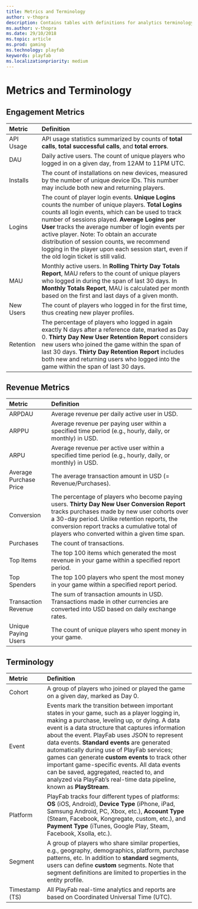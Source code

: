 ```yaml
---
title: Metrics and Terminology
author: v-thopra
description: Contains tables with definitions for analytics terminology, engagement metrics, and revenue metrics.
ms.author: v-thopra
ms.date: 29/10/2018
ms.topic: article
ms.prod: gaming
ms.technology: playfab
keywords: playfab
ms.localizationpriority: medium
---
```


# Metrics and Terminology

## Engagement Metrics

| Metric                  | Definition                                                                                             |
| :-----------------------| :------------------------------------------------------------------------------------------------------|
| API Usage               | API usage statistics summarized by counts of **total calls**, **total successful calls**, and **total errors**.    |
| DAU                     | Daily active users. The count of unique players who logged in on a given day, from 12AM to 11PM UTC.   |
| Installs                | The count of installations on new devices, measured by the number of unique device IDs. This number may include both new and returning players.        |
| Logins                  | The count of player login events. **Unique Logins** counts the number of unique players. **Total Logins** counts all login events, which can be used to track number of sessions played. **Average Logins per User** tracks the average number of login events per active player.  Note: To obtain an accurate distribution of session counts, we recommend logging in the player upon each session start, even if the old login ticket is still valid.   |
| MAU                     | Monthly active users. In **Rolling Thirty Day Totals Report**, MAU refers to the count of unique players who logged in during the span of last 30 days. In **Monthly Totals Report**, MAU is calculated per month based on the first and last days of a given month.             |
| New Users               | The count of players who logged in for the first time, thus creating new player profiles.              |
| Retention               | The percentage of players who logged in again exactly N days after a reference date, marked as Day 0. **Thirty Day New User Retention Report** considers new users who joined the game within the span of last 30 days. **Thirty Day Retention Report** includes both new and returning users who logged into the game within the span of last 30 days.   |

## Revenue Metrics

| Metric                  | Definition                                                                                             |
| :-----------------------| :------------------------------------------------------------------------------------------------------|
| ARPDAU                  | Average revenue per daily active user in USD.
| ARPPU                   | Average revenue per paying user within a specified time period (e.g., hourly, daily, or monthly) in USD.
| ARPU                    | Average revenue per active user within a specified time period (e.g., hourly, daily, or monthly) in USD.
| Average Purchase Price  | The average transaction amount in USD (= Revenue/Purchases).
| Conversion              | The percentage of players who become paying users. **Thirty Day New User Conversion Report** tracks purchases made by new user cohorts over a 30-day period. Unlike retention reports, the conversion report tracks a cumulative total of players who converted within a given time span.
| Purchases               | The count of transactions.
| Top Items               | The top 100 items which generated the most revenue in your game within a specified report period.
| Top Spenders            | The top 100 players who spent the most money in your game within a specified report period.
| Transaction Revenue     | The sum of transaction amounts in USD. Transactions made in other currencies are converted into USD based on daily exchange rates.
| Unique Paying Users     | The count of unique players who spent money in your game.

## Terminology

| Metric               | Definition                                                                                             |
| :--------------------| :------------------------------------------------------------------------------------------------------|
| Cohort               | A group of players who joined or played the game on a given day, marked as Day 0.
| Event                | Events mark the transition between important states in your game, such as a player logging in, making a purchase, leveling up, or dying. A data event is a data structure that captures information about the event. PlayFab uses JSON to represent data events. **Standard events** are generated automatically during use of PlayFab services; games can generate **custom events** to track other important game-specific events. All data events can be saved, aggregated, reacted to, and analyzed via PlayFab’s real-time data pipeline, known as **PlayStream**.
| Platform             | PlayFab tracks four different types of platforms: **OS** (iOS, Android), **Device Type** (iPhone, iPad, Samsung Android, PC, Xbox, etc.), **Account Type** (Steam, Facebook, Kongregate, custom, etc.), and **Payment Type** (iTunes, Google Play, Steam, Facebook, Xsolla, etc.).
| Segment              | A group of players who share similar properties, e.g., geography, demographics, platform, purchase patterns, etc. In addition to **standard** segments, users can define **custom** segments. Note that segment definitions are limited to properties in the entity profile.
| Timestamp (TS)       | All PlayFab real-time analytics and reports are based on Coordinated Universal Time (UTC).

